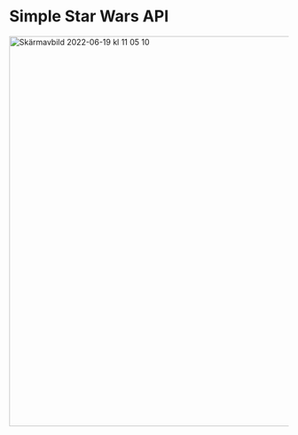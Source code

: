 # Simple Star Wars API

<img width="703" alt="Skärmavbild 2022-06-19 kl  11 05 10" src="https://user-images.githubusercontent.com/93046590/174473805-aaeaadee-2f2a-403a-a9f5-3f221f45d288.png">
